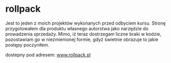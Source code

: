# rollpack

Jest to jeden z moich projektów wykonanych przed odbyciem kursu. Stronę przygotowałem dla produktu własnego autorstwa jako narzędzie do prowadzenia sprzedaży. Mimo, iż teraz dostrzegam liczne braki w kodzie, pozostawiam go w niezmienionej formie, gdyż świetnie obrazuje to jakie postępy poczyniłem.

dostepny pod adresem:
www.rollpack.pl
